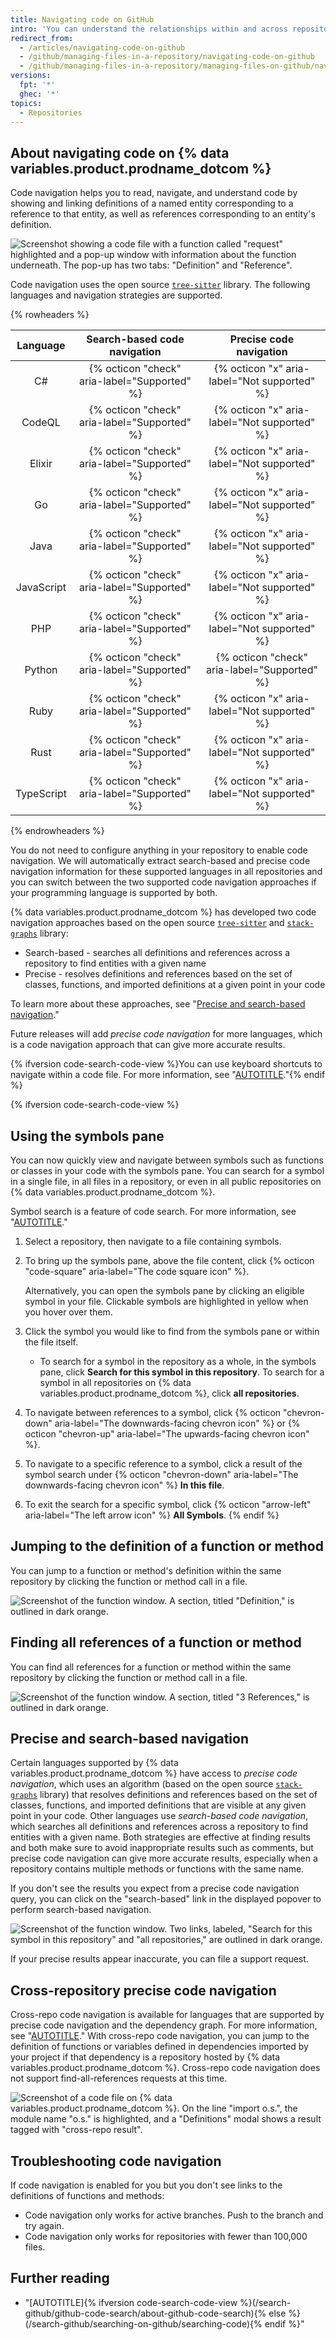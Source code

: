 ```yaml
---
title: Navigating code on GitHub
intro: 'You can understand the relationships within and across repositories by navigating code directly in {% data variables.product.product_name %}.'
redirect_from:
  - /articles/navigating-code-on-github
  - /github/managing-files-in-a-repository/navigating-code-on-github
  - /github/managing-files-in-a-repository/managing-files-on-github/navigating-code-on-github
versions:
  fpt: '*'
  ghec: '*'
topics:
  - Repositories
---
```

<!-- If you make changes to this feature, check whether any of the changes affect languages listed in /get-started/learning-about-github/github-language-support. If so, please update the article accordingly. -->

## About navigating code on {% data variables.product.prodname_dotcom %}

Code navigation helps you to read, navigate, and understand code by showing and linking definitions of a named entity corresponding to a reference to that entity, as well as references corresponding to an entity's definition.

![Screenshot showing a code file with a function called "request" highlighted and a pop-up window with information about the function underneath. The pop-up has two tabs: "Definition" and "Reference".](/assets/images/help/repository/code-navigation-popover.png)

Code navigation uses the open source [`tree-sitter`](https://github.com/tree-sitter/tree-sitter) library. The following languages and navigation strategies are supported.

{% rowheaders %}

| Language   | Search-based code navigation | Precise code navigation |
|:----------:|:----------------------------:|:-----------------------:|
| C#         | {% octicon "check" aria-label="Supported" %}                           | {% octicon "x" aria-label="Not supported" %}                         |
| CodeQL     | {% octicon "check" aria-label="Supported" %}                           | {% octicon "x" aria-label="Not supported" %}                         |
| Elixir     | {% octicon "check" aria-label="Supported" %}                           | {% octicon "x" aria-label="Not supported" %}                         |
| Go         | {% octicon "check" aria-label="Supported" %}                           | {% octicon "x" aria-label="Not supported" %}                         |
| Java       | {% octicon "check" aria-label="Supported" %}                           | {% octicon "x" aria-label="Not supported" %}                         |
| JavaScript | {% octicon "check" aria-label="Supported" %}                           | {% octicon "x" aria-label="Not supported" %}                         |
| PHP        | {% octicon "check" aria-label="Supported" %}                           | {% octicon "x" aria-label="Not supported" %}                         |
| Python     | {% octicon "check" aria-label="Supported" %}                           | {% octicon "check" aria-label="Supported" %}                      |
| Ruby       | {% octicon "check" aria-label="Supported" %}                           | {% octicon "x" aria-label="Not supported" %}                         |
| Rust       | {% octicon "check" aria-label="Supported" %}                           | {% octicon "x" aria-label="Not supported" %}                         |
| TypeScript | {% octicon "check" aria-label="Supported" %}                           | {% octicon "x" aria-label="Not supported" %}                         |

{% endrowheaders %}

You do not need to configure anything in your repository to enable code navigation. We will automatically extract search-based and precise code navigation information for these supported languages in all repositories and you can switch between the two supported code navigation approaches if your programming language is supported by both.

{% data variables.product.prodname_dotcom %} has developed two code navigation approaches based on the open source [`tree-sitter`](https://github.com/tree-sitter/tree-sitter) and [`stack-graphs`](https://github.com/github/stack-graphs) library:
- Search-based - searches all definitions and references across a repository to find entities with a given name
- Precise - resolves definitions and references based on the set of classes, functions, and imported definitions at a given point in your code

To learn more about these approaches, see "[Precise and search-based navigation](#precise-and-search-based-navigation)."

Future releases will add _precise code navigation_ for more languages, which is a code navigation approach that can give more accurate results.

{% ifversion code-search-code-view %}You can use keyboard shortcuts to navigate within a code file. For more information, see "[AUTOTITLE](/get-started/using-github/keyboard-shortcuts#navigating-within-code-files)."{% endif %}

{% ifversion code-search-code-view %}

## Using the symbols pane

You can now quickly view and navigate between symbols such as functions or classes in your code with the symbols pane. You can search for a symbol in a single file, in all files in a repository, or even in all public repositories on {% data variables.product.prodname_dotcom %}.

Symbol search is a feature of code search. For more information, see "[AUTOTITLE](/search-github/github-code-search/understanding-github-code-search-syntax#symbol-qualifier)."

1. Select a repository, then navigate to a file containing symbols.
1. To bring up the symbols pane, above the file content, click {% octicon "code-square" aria-label="The code square icon" %}.

   Alternatively, you can open the symbols pane by clicking an eligible symbol in your file. Clickable symbols are highlighted in yellow when you hover over them.

1. Click the symbol you would like to find from the symbols pane or within the file itself.

   - To search for a symbol in the repository as a whole, in the symbols pane, click **Search for this symbol in this repository**. To search for a symbol in all repositories on {% data variables.product.prodname_dotcom %}, click **all repositories**.

1. To navigate between references to a symbol, click {% octicon "chevron-down" aria-label="The downwards-facing chevron icon" %} or {% octicon "chevron-up" aria-label="The upwards-facing chevron icon" %}.
1. To navigate to a specific reference to a symbol, click a result of the symbol search under {% octicon "chevron-down" aria-label="The downwards-facing chevron icon" %} **In this file**.
1. To exit the search for a specific symbol, click {% octicon "arrow-left" aria-label="The left arrow icon" %} **All Symbols**.
{% endif %}

## Jumping to the definition of a function or method

You can jump to a function or method's definition within the same repository by clicking the function or method call in a file.

![Screenshot of the function window. A section, titled "Definition," is outlined in dark orange.](/assets/images/help/repository/jump-to-definition-tab.png)

## Finding all references of a function or method

You can find all references for a function or method within the same repository by clicking the function or method call in a file.

![Screenshot of the function window. A section, titled "3 References," is outlined in dark orange.](/assets/images/help/repository/find-all-references-tab.png)

## Precise and search-based navigation

Certain languages supported by {% data variables.product.prodname_dotcom %} have access to _precise code navigation_, which uses an algorithm (based on the open source [`stack-graphs`](https://github.com/github/stack-graphs) library) that resolves definitions and references based on the set of classes, functions, and imported definitions that are visible at any given point in your code. Other languages use _search-based code navigation_, which searches all definitions and references across a repository to find entities with a given name. Both strategies are effective at finding results and both make sure to avoid inappropriate results such as comments, but precise code navigation can give more accurate results, especially when a repository contains multiple methods or functions with the same name.

If you don't see the results you expect from a precise code navigation query, you can click on the "search-based" link in the displayed popover to perform search-based navigation.

![Screenshot of the function window. Two links, labeled, "Search for this symbol in this repository" and "all repositories," are outlined in dark orange.](/assets/images/help/repository/search-based-code-navigation-link.png)

If your precise results appear inaccurate, you can file a support request.

## Cross-repository precise code navigation

Cross-repo code navigation is available for languages that are supported by precise code navigation and the dependency graph. For more information, see "[AUTOTITLE](/code-security/supply-chain-security/understanding-your-software-supply-chain/about-the-dependency-graph)." With cross-repo code navigation, you can jump to the definition of functions or variables defined in dependencies imported by your project if that dependency is a repository hosted by {% data variables.product.prodname_dotcom %}. Cross-repo code navigation does not support find-all-references requests at this time.

![Screenshot of a code file on {% data variables.product.prodname_dotcom %}. On the line "import o.s.", the module name "o.s." is highlighted, and a "Definitions" modal shows a result tagged with "cross-repo result".](/assets/images/help/repository/cross-repository-code-navigation.png)

## Troubleshooting code navigation

If code navigation is enabled for you but you don't see links to the definitions of functions and methods:
- Code navigation only works for active branches. Push to the branch and try again.
- Code navigation only works for repositories with fewer than 100,000 files.

## Further reading

- "[AUTOTITLE]{% ifversion code-search-code-view %}(/search-github/github-code-search/about-github-code-search){% else %}(/search-github/searching-on-github/searching-code){% endif %}"
